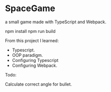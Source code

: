 # SpaceGame
a small game made with TypeScript and Webpack.

npm install
npm run build

From this project I learned:
  - Typescript.
  - OOP paradigm.
  - Configuring Typescript
  - Configuring Webpack.

Todo:

Calculate correct angle for bullet.
